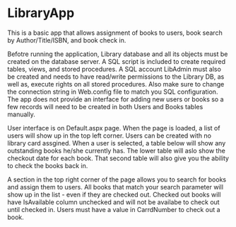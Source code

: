 # LibraryApp

This is a basic app that allows assignment of books to users, book search by Author/Title/ISBN, and book check in.

Befotre running the application, Library database and all its objects must be created on the database server. A SQL script is included to create required tables, views, and stored procedures. A SQL account LibAdmin must also be created and needs to have read/write permissions to the Library DB, as well as, execute rights on all stored procedures. Also make sure to change the connection string in Web.config file to match you SQL configuration. The app does not provide an interface for adding new users or books so a few records will need to be created in both Users and Books tables manually.

User interface is on Default.aspx page. When the page is loaded, a list of users will show up in the top left corner. Users can be created with no library card assgined. When a user is selected, a table below will show any outstanding books he/she currently has. The lower table will aslo show the checkout date for each book. That second table will also give you the ability to check the books back in. 

A section in the top right corner of the page allows you to search for books and assign them to users. All books that match your search parameter will show up in the list - even if they are checked out. Checked out books will have IsAvailable column unchecked and will not be availabe to check out until checked in. Users must have a value in CarrdNumber to check out a book.

